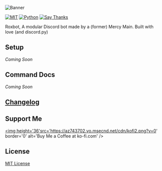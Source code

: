 ![Banner](http://i.imgur.com/SZIVXEg.png)

[![MIT](https://img.shields.io/github/license/mashape/apistatus.svg?style=flat-square)](https://gitlab.roxxers.xyz/roxxers/roxbot/blob/master/LICENSE)
[![Python](https://img.shields.io/badge/Python-3.5%2B-blue.svg?style=flat-square)](https://gitlab.roxxers.xyz/roxxers/roxbot)
[![Say Thanks](https://img.shields.io/badge/say-thanks-ff69b4.svg?style=flat-square)](https://saythanks.io/to/roxxers)

Roxbot, A modular Discord bot made by a (former) Mercy Main. Built with love (and discord.py)

## Setup
_Coming Soon_

## Command Docs
_Coming Soon_

## [Changelog](https://gitlab.roxxers.xyz/roxxers/roxbot/blob/master/CHANGELOG.md)

## Support Me
<a href='https://ko-fi.com/roxxers' target='_blank'><img height='36'src='https://az743702.vo.msecnd.net/cdn/kofi2.png?v=0' border='0' alt='Buy Me a Coffee at ko-fi.com' /></a>

## License
[MIT License](https://gitlab.roxxers.xyz/roxxers/roxbot/blob/master/LICENSE)
